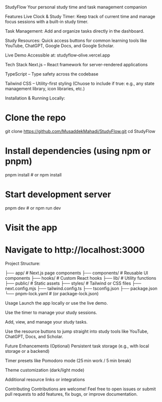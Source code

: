 StudyFlow
Your personal study time and task management companion

Features
Live Clock & Study Timer: Keep track of current time and manage focus sessions with a built-in study timer.

Task Management: Add and organize tasks directly in the dashboard.

Study Resources: Quick access buttons for common learning tools like YouTube, ChatGPT, Google Docs, and Google Scholar.

Live Demo
Accessible at: studyflow‑olive.vercel.app

Tech Stack
Next.js – React framework for server-rendered applications

TypeScript – Type safety across the codebase

Tailwind CSS – Utility-first styling
(Chuose to include if true: e.g., any state management library, icon libraries, etc.)

Installation & Running Locally:

# Clone the repo
git clone https://github.com/MusaddekMahadi/StudyFlow.git
cd StudyFlow

# Install dependencies (using npm or pnpm)
pnpm install  # or npm install

# Start development server
pnpm dev  # or npm run dev

# Visit the app
# Navigate to http://localhost:3000


Project Structure:

├── app/               # Next.js page components
├── components/        # Reusable UI components
├── hooks/             # Custom React hooks
├── lib/               # Utility functions
├── public/            # Static assets
├── styles/            # Tailwind or CSS files
├── next.config.mjs
├── tailwind.config.ts
├── tsconfig.json
├── package.json
└── pnpm-lock.yaml     # (or package-lock.json)

Usage
Launch the app locally or use the live demo.

Use the timer to manage your study sessions.

Add, view, and manage your study tasks.

Use the resource buttons to jump straight into study tools like YouTube, ChatGPT, Docs, and Scholar.

Future Enhancements (Optional)
Persistent task storage (e.g., with local storage or a backend)

Timer presets like Pomodoro mode (25 min work / 5 min break)

Theme customization (dark/light mode)

Additional resource links or integrations

Contributing
Contributions are welcome! Feel free to open issues or submit pull requests to add features, fix bugs, or improve documentation.
